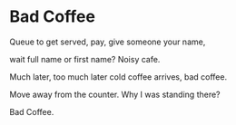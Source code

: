 # Bad Coffee

Queue to get served, pay, give someone your name,

wait full name or first name? Noisy cafe. 

Much later, too much later cold coffee arrives, bad coffee.

Move away from the counter. Why I was standing there?

Bad Coffee.
